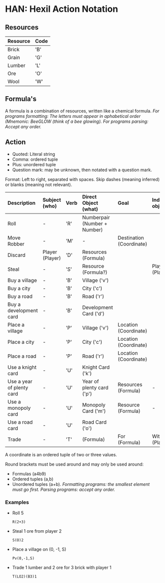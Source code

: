 # HAN: Hexil Action Notation

## Resources

| Resource | Code |
| -------- | ---- |
| Brick    | 'B'  |
| Grain    | 'G'  |
| Lumber   | 'L'  |
| Ore      | 'O'  |
| Wool     | 'W'  |

## Formula's

A formula is a combination of resources, written like a chemical formula. _For
programs formatting: The letters must appear in aphabetical order (Mnemonic:
BeeGLOW (think of a bee glowing)._ _For programs parsing: Accept any order._

## Action

-   Quoted: Literal string
-   Comma: ordered tuple
-   Plus: unordered tuple
-   Question mark: may be unknown, then notated with a question mark.

Format: Left to right, separated with spaces. Skip dashes (meaning inferred) or
blanks (meaning not relevant).

| Description               | Subject (who)   | Verb | Direct Object (what)         | Goal                     | Indirect object |
| :------------------------ | :-------------- | :--- | :--------------------------- | :----------------------- | :-------------- |
| Roll                      | -               | 'R'  | Numberpair (Number + Number) |                          |                 |
| Move Robber               | -               | 'M'  | -                            | Destination (Coordinate) |                 |
| Discard                   | Player (Player) | 'D'  | Resources (Formula)          |                          |                 |
| Steal                     | -               | 'S'  | Resource (Formula?)          |                          | Player (Player) |
| Buy a village             | -               | 'B'  | Village ('v')                |                          |                 |
| Buy a city                | -               | 'B'  | City ('c')                   |                          |                 |
| Buy a road                | -               | 'B'  | Road ('r')                   |                          |                 |
| Buy a development card    | -               | 'B'  | Development Card ('d')       |                          |                 |
| Place a village           | -               | 'P'  | Village ('v')                | Location (Coordinate)    |                 |
| Place a city              | -               | 'P'  | City ('c')                   | Location (Coordinate)    |                 |
| Place a road              | -               | 'P'  | Road ('r')                   | Location (Coordinate)    |                 |
| Use a knight card         | -               | 'U'  | Knight Card ('k')            |                          |                 |
| Use a year of plenty card | -               | 'U'  | Year of plenty card ('p')    | Resources (Formula)      | -               |
| Use a monopoly card       | -               | 'U'  | Monopoly Card ('m')          | Resource (Formula)       | -               |
| Use a road card           | -               | 'U'  | Road Card ('o')              |                          |                 |
| Trade                     | -               | 'T'  | (Formula)                    | For (Formula)            | With (Player)   |

A coordinate is an ordered tuple of two or three values.

Round brackets must be used around and may only be used around:

-   Formulas (a4b9)
-   Ordered tuples (a,b)
-   Unordered tuples (a+b). _Formatting programs: the smallest element must go
    first. Parsing programs: accept any order._

### Examples

-   Roll 5

    `R(2+3)`

-   Steal 1 ore from player 2

    `S(O)2`

-   Place a village on (0, -1, S)

    `Pv(0,-1,S)`

-   Trade 1 lumber and 2 ore for 3 brick with player 1

    `T(LO2)(B3)1`
